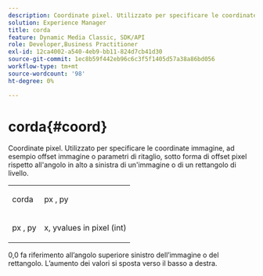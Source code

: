 ```yaml
---
description: Coordinate pixel. Utilizzato per specificare le coordinate immagine, ad esempio offset immagine o parametri di ritaglio, sotto forma di offset pixel rispetto all'angolo in alto a sinistra di un'immagine o di un rettangolo di livello.
solution: Experience Manager
title: corda
feature: Dynamic Media Classic, SDK/API
role: Developer,Business Practitioner
exl-id: 12ca4002-a540-4eb9-bb11-824d7cb41d30
source-git-commit: 1ec8b59f442eb96c6c3f5f1405d57a38a86bd056
workflow-type: tm+mt
source-wordcount: '98'
ht-degree: 0%

---
```


# corda{#coord}

Coordinate pixel. Utilizzato per specificare le coordinate immagine, ad esempio offset immagine o parametri di ritaglio, sotto forma di offset pixel rispetto all&#39;angolo in alto a sinistra di un&#39;immagine o di un rettangolo di livello.

<table id="simpletable_A686120953124ACB8803CB9C877252AB"> 
 <tr class="strow"> 
  <td class="stentry"> <p><span class="codeph"> <span class="varname"> corda</span> </span> </p> </td> 
  <td class="stentry"> <p><span class="codeph"> <span class="varname"> px</span> </span>,  <span class="codeph"><span class="varname"> py</span></span> </p></td> 
 </tr> 
 <tr class="strow"> 
  <td class="stentry"> <p><span class="codeph"> <span class="varname"> px</span> </span>,  <span class="codeph"><span class="varname"> py</span></span> </p></td> 
  <td class="stentry"> <p><span class="varname"> x</span>,  <span class="varname"> </span> yvalues in pixel (int) </p></td> 
 </tr> 
</table>

0,0 fa riferimento all’angolo superiore sinistro dell’immagine o del rettangolo. L’aumento dei valori si sposta verso il basso a destra.
